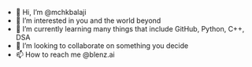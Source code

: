 - 👋 Hi, I’m @mchkbalaji
- 👀 I’m interested in you and the world beyond
- 🌱 I’m currently learning many things that include GitHub, Python, C++, DSA
- 💞️ I’m looking to collaborate on something you decide 
- 📫 How to reach me @blenz.ai

<!---
mchkbalaji/mchkbalaji is a ✨ special ✨ repository because its `ThisIsME.md` (this file) appears on your GitHub profile.
You can click the Preview link to take a look at your changes.
--->
